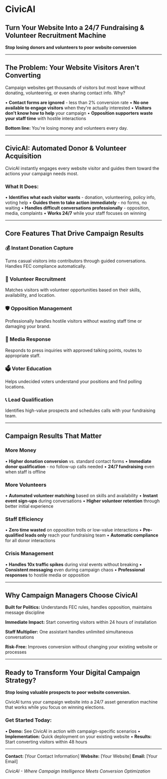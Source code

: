 # CivicAI
## Turn Your Website Into a 24/7 Fundraising & Volunteer Recruitment Machine

**Stop losing donors and volunteers to poor website conversion**

---

## **The Problem: Your Website Visitors Aren't Converting**

Campaign websites get thousands of visitors but most leave without donating, volunteering, or even sharing contact info. Why?

• **Contact forms are ignored** - less than 2% conversion rate
• **No one available to engage visitors** when they're actually interested
• **Visitors don't know how to help** your campaign
• **Opposition supporters waste your staff time** with hostile interactions

**Bottom line:** You're losing money and volunteers every day.

---

## **CivicAI: Automated Donor & Volunteer Acquisition**

CivicAI instantly engages every website visitor and guides them toward the actions your campaign needs most.

### **What It Does:**
• **Identifies what each visitor wants** - donation, volunteering, policy info, voting help
• **Guides them to take action immediately** - no forms, no waiting
• **Handles difficult conversations professionally** - opposition, media, complaints
• **Works 24/7** while your staff focuses on winning

---

## **Core Features That Drive Campaign Results**

### **💰 Instant Donation Capture**
Turns casual visitors into contributors through guided conversations. Handles FEC compliance automatically.

### **🤝 Volunteer Recruitment**
Matches visitors with volunteer opportunities based on their skills, availability, and location.

### **🛡️ Opposition Management**
Professionally handles hostile visitors without wasting staff time or damaging your brand.

### **📰 Media Response**
Responds to press inquiries with approved talking points, routes to appropriate staff.

### **🗳️ Voter Education**
Helps undecided voters understand your positions and find polling locations.

### **📞 Lead Qualification**
Identifies high-value prospects and schedules calls with your fundraising team.

---

## **Campaign Results That Matter**

### **More Money**
• **Higher donation conversion** vs. standard contact forms
• **Immediate donor qualification** - no follow-up calls needed
• **24/7 fundraising** even when staff is offline

### **More Volunteers**
• **Automated volunteer matching** based on skills and availability
• **Instant event sign-ups** during conversations
• **Higher volunteer retention** through better initial experience

### **Staff Efficiency**
• **Zero time wasted** on opposition trolls or low-value interactions
• **Pre-qualified leads only** reach your fundraising team
• **Automatic compliance** for all donor interactions

### **Crisis Management**
• **Handles 10x traffic spikes** during viral events without breaking
• **Consistent messaging** even during campaign chaos
• **Professional responses** to hostile media or opposition

---

## **Why Campaign Managers Choose CivicAI**

**Built for Politics:** Understands FEC rules, handles opposition, maintains message discipline

**Immediate Impact:** Start converting visitors within 24 hours of installation

**Staff Multiplier:** One assistant handles unlimited simultaneous conversations

**Risk-Free:** Improves conversion without changing your existing website or processes

---

## **Ready to Transform Your Digital Campaign Strategy?**

**Stop losing valuable prospects to poor website conversion.**

CivicAI turns your campaign website into a 24/7 asset generation machine that works while you focus on winning elections.

### **Get Started Today:**
• **Demo:** See CivicAI in action with campaign-specific scenarios
• **Implementation:** Quick deployment on your existing website
• **Results:** Start converting visitors within 48 hours

---

**Contact:** [Your Contact Information]
**Website:** [Your Website]
**Email:** [Your Email]

*CivicAI - Where Campaign Intelligence Meets Conversion Optimization*